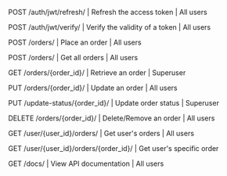 POST /auth/jwt/refresh/ | Refresh the access token | All users

POST /auth/jwt/verify/ | Verify the validity of a token | All users

POST /orders/ | Place an order | All users

POST /orders/ | Get all orders | All users

GET /orders/{order_id}/ | Retrieve an order | Superuser

PUT /orders/{order_id}/ | Update an order | All users

PUT /update-status/{order_id}/ | Update order status | Superuser

DELETE /orders/{order_id}/ | Delete/Remove an order | All users

GET /user/{user_id}/orders/ | Get user's orders | All users

GET /user/{user_id}/orders/{order_id}/ | Get user's specific order

GET /docs/ | View API documentation | All users


